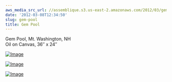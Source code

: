 ```yaml
---
aws_media_src_url: //assemblique.s3.us-east-2.amazonaws.com/2012/03/gempool-lw.jpg
date: '2012-03-08T12:34:50'
slug: gem-pool
title: Gem Pool
---
```


 Gem Pool, Mt. Washington, NH  
 Oil on Canvas, 36″ x 24″

 [![Image](//assemblique.s3.us-east-2.amazonaws.com/2012/03/gempool-lw.jpg?w=487)](//assemblique.s3.us-east-2.amazonaws.com/2012/03/gempool-lw.jpg)

 [![Image](//assemblique.s3.us-east-2.amazonaws.com/2012/03/gempool-moss-detail.jpg?w=292&h=276)](//assemblique.s3.us-east-2.amazonaws.com/2012/03/gempool-moss-detail.jpg)

 [![Image](//assemblique.s3.us-east-2.amazonaws.com/2012/03/gempool2-fallentree.jpg?w=292&h=232)](//assemblique.s3.us-east-2.amazonaws.com/2012/03/gempool2-fallentree.jpg)